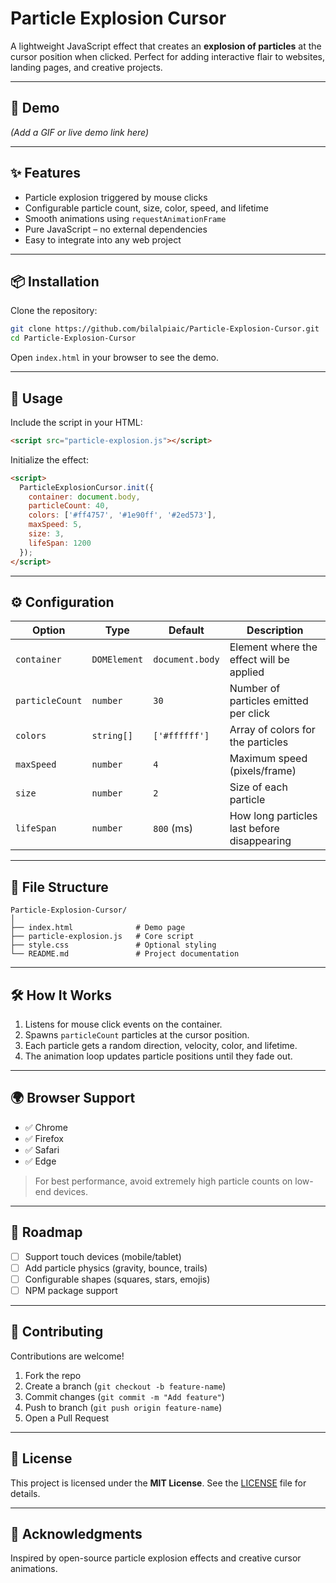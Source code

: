 # Particle Explosion Cursor

A lightweight JavaScript effect that creates an **explosion of particles** at the cursor position when clicked. Perfect for adding interactive flair to websites, landing pages, and creative projects.

---

## 🚀 Demo

*(Add a GIF or live demo link here)*

---

## ✨ Features

- Particle explosion triggered by mouse clicks  
- Configurable particle count, size, color, speed, and lifetime  
- Smooth animations using `requestAnimationFrame`  
- Pure JavaScript – no external dependencies  
- Easy to integrate into any web project  

---

## 📦 Installation

Clone the repository:

```bash
git clone https://github.com/bilalpiaic/Particle-Explosion-Cursor.git
cd Particle-Explosion-Cursor
````

Open `index.html` in your browser to see the demo.

---

## 🔧 Usage

Include the script in your HTML:

```html
<script src="particle-explosion.js"></script>
```

Initialize the effect:

```html
<script>
  ParticleExplosionCursor.init({
    container: document.body,
    particleCount: 40,
    colors: ['#ff4757', '#1e90ff', '#2ed573'],
    maxSpeed: 5,
    size: 3,
    lifeSpan: 1200
  });
</script>
```

---

## ⚙️ Configuration

| Option          | Type         | Default         | Description                                 |
| --------------- | ------------ | --------------- | ------------------------------------------- |
| `container`     | `DOMElement` | `document.body` | Element where the effect will be applied    |
| `particleCount` | `number`     | `30`            | Number of particles emitted per click       |
| `colors`        | `string[]`   | `['#ffffff']`   | Array of colors for the particles           |
| `maxSpeed`      | `number`     | `4`             | Maximum speed (pixels/frame)                |
| `size`          | `number`     | `2`             | Size of each particle                       |
| `lifeSpan`      | `number`     | `800` (ms)      | How long particles last before disappearing |

---

## 📂 File Structure

```
Particle-Explosion-Cursor/
│
├── index.html              # Demo page
├── particle-explosion.js   # Core script
├── style.css               # Optional styling
└── README.md               # Project documentation
```

---

## 🛠 How It Works

1. Listens for mouse click events on the container.
2. Spawns `particleCount` particles at the cursor position.
3. Each particle gets a random direction, velocity, color, and lifetime.
4. The animation loop updates particle positions until they fade out.

---

## 🌍 Browser Support

* ✅ Chrome
* ✅ Firefox
* ✅ Safari
* ✅ Edge

> For best performance, avoid extremely high particle counts on low-end devices.

---

## 📌 Roadmap

* [ ] Support touch devices (mobile/tablet)
* [ ] Add particle physics (gravity, bounce, trails)
* [ ] Configurable shapes (squares, stars, emojis)
* [ ] NPM package support

---

## 🤝 Contributing

Contributions are welcome!

1. Fork the repo
2. Create a branch (`git checkout -b feature-name`)
3. Commit changes (`git commit -m "Add feature"`)
4. Push to branch (`git push origin feature-name`)
5. Open a Pull Request

---

## 📜 License

This project is licensed under the **MIT License**.
See the [LICENSE](LICENSE) file for details.

---

## 🙌 Acknowledgments

Inspired by open-source particle explosion effects and creative cursor animations.

